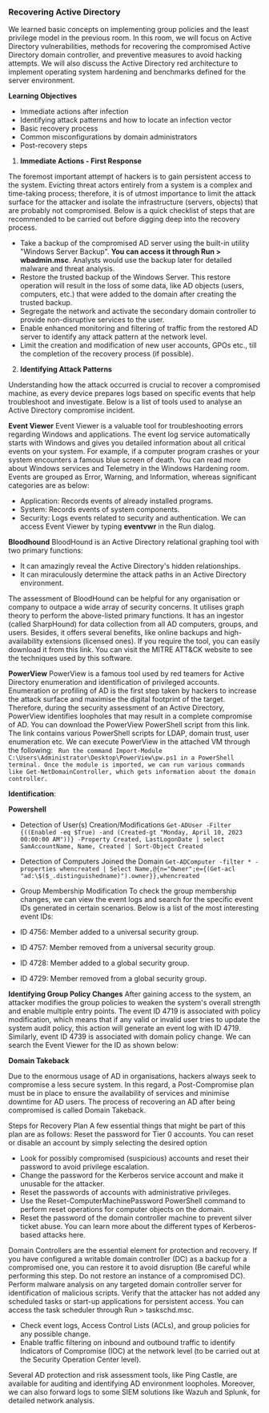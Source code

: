 ### Recovering Active Directory

We learned basic concepts on implementing group policies and the least privilege model in the previous room. In this room, we will focus on Active Directory vulnerabilities, methods for recovering the compromised Active Directory domain controller, and preventive measures to avoid hacking attempts. We will also discuss the Active Directory red architecture to implement operating system hardening and benchmarks defined for the server environment.

**Learning Objectives**
- Immediate actions after infection  
- Identifying attack patterns and how to locate an infection vector
- Basic recovery process
- Common misconfigurations by domain administrators
- Post-recovery steps

1. **Immediate Actions - First Response**

The foremost important attempt of hackers is to gain persistent access to the system. Evicting threat actors entirely from a system is a complex and time-taking process; therefore, it is of utmost importance to limit the attack surface for the attacker and isolate the infrastructure (servers, objects) that are probably not compromised. Below is a quick checklist of steps that are recommended to be carried out before digging deep into the recovery process.  

* Take a backup of the compromised AD server using the built-in utility "Windows Server Backup". **You can access it through Run > wbadmin.msc**. Analysts would use the backup later for detailed malware and threat analysis.
* Restore the trusted backup of the Windows Server. This restore operation will result in the loss of some data, like AD objects (users, computers, etc.) that were added to the domain after creating the trusted backup.
* Segregate the network and activate the secondary domain controller to provide non-disruptive services to the user.
* Enable enhanced monitoring and filtering of traffic from the restored AD server to identify any attack pattern at the network level.
* Limit the creation and modification of new user accounts, GPOs etc., till the completion of the recovery process (if possible).

2. **Identifying Attack Patterns**

Understanding how the attack occurred is crucial to recover a compromised machine, as every device prepares logs based on specific events that help troubleshoot and investigate. Below is a list of tools used to analyse an Active Directory compromise incident.

**Event Viewer**
Event Viewer is a valuable tool for troubleshooting errors regarding Windows and applications. The event log service automatically starts with Windows and gives you detailed information about all critical events on your system. For example, if a computer program crashes or your system encounters a famous blue screen of death. You can read more about Windows services and Telemetry in the Windows Hardening room.
Events are grouped as Error, Warning, and Information, whereas significant categories are as below:
* Application: Records events of already installed programs.
* System: Records events of system components.
* Security: Logs events related to security and authentication.
We can access Event Viewer by typing **eventvwr** in the Run dialog.

**Bloodhound**
BloodHound is an Active Directory relational graphing tool with two primary functions:
* It can amazingly reveal the Active Directory's hidden relationships.
* It can miraculously determine the attack paths in an Active Directory environment.  

The assessment of BloodHound can be helpful for any organisation or company to outpace a wide array of security concerns. It utilises graph theory to perform the above-listed primary functions. It has an ingestor (called SharpHound) for data collection from all AD computers, groups, and users. Besides, it offers several benefits, like online backups and high-availability extensions (licensed ones). If you require the tool, you can easily download it from this link. You can visit the MITRE ATT&CK website to see the techniques used by this software.

**PowerView**
PowerView is a famous tool used by red teamers for Active Directory enumeration and identification of privileged accounts. Enumeration or profiling of AD is the first step taken by hackers to increase the attack surface and maximise the digital footprint of the target. Therefore, during the security assessment of an Active Directory, PowerView identifies loopholes that may result in a complete compromise of AD. You can download the PowerView PowerShell script from this link. The link contains various PowerShell scripts for LDAP, domain trust, user enumeration etc. 
We can execute PowerView in the attached VM through the following:
` Run the command Import-Module C:\Users\Administrator\Desktop\PowerView\pw.ps1 in a PowerShell terminal.
Once the module is imported, we can run various commands like Get-NetDomainController, which gets information about the domain controller.`


**Identification**:

**Powershell**
* Detection of User(s) Creation/Modifications
`Get-ADUser -Filter {((Enabled -eq $True) -and (Created-gt "Monday, April 10, 2023 00:00:00 AM"))} -Property Created, LastLogonDate | select SamAccountName, Name, Created | Sort-Object Created`

* Detection of Computers Joined the Domain
`Get-ADComputer -filter * -properties whencreated | Select Name,@{n="Owner";e={(Get-acl "ad:\$($_.distinguishedname)").owner}},whencreated`

* Group Membership Modification
To check the group membership changes, we can view the event logs and search for the specific event IDs generated in certain scenarios. Below is a list of the most interesting event IDs:
* ID 4756: Member added to a universal security group.
* ID 4757: Member removed from a universal security group.
* ID 4728: Member added to a global security group.
* ID 4729: Member removed from a global security group.

**Identifying Group Policy Changes**
After gaining access to the system, an attacker modifies the group policies to weaken the system's overall strength and enable multiple entry points. The event ID 4719 is associated with policy modification, which means that if any valid or invalid user tries to update the system audit policy, this action will generate an event log with ID 4719. Similarly, event ID 4739 is associated with domain policy change. We can search the Event Viewer for the ID as shown below:

**Domain Takeback**

Due to the enormous usage of AD in organisations, hackers always seek to compromise a less secure system. In this regard, a Post-Compromise plan must be in place to ensure the availability of services and minimise downtime for AD users. The process of recovering an AD after being compromised is called Domain Takeback. 

Steps for Recovery Plan
A few essential things that might be part of this plan are as follows: 
Reset the password for Tier 0 accounts. You can reset or disable an account by simply selecting the desired option

* Look for possibly compromised (suspicious) accounts and reset their password to avoid privilege escalation.
* Change the password for the Kerberos service account and make it unusable for the attacker.
* Reset the passwords of accounts with administrative privileges.
* Use the Reset-ComputerMachinePassword PowerShell command to perform reset operations for computer objects on the domain.
* Reset the password of the domain controller machine to prevent silver ticket abuse. You can learn more about the different types of Kerberos-based attacks here. 

Domain Controllers are the essential element for protection and recovery. If you have configured a writable domain controller (DC) as a backup for a compromised one, you can restore it to avoid disruption (Be careful while performing this step. Do not restore an instance of a compromised DC).
Perform malware analysis on any targeted domain controller server for identification of malicious scripts.
Verify that the attacker has not added any scheduled tasks or start-up applications for persistent access. You can access the task scheduler through Run > taskschd.msc.

* Check event logs, Access Control Lists (ACLs), and group policies for any possible change.
* Enable traffic filtering on inbound and outbound traffic to identify Indicators of Compromise (IOC) at the network level (to be carried out at the Security Operation Center level).  

Several AD protection and risk assessment tools, like Ping Castle, are available for auditing and identifying AD environment loopholes. Moreover, we can also forward logs to some SIEM solutions like Wazuh and Splunk, for detailed network analysis.
